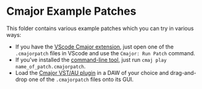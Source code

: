 # Cmajor Example Patches

This folder contains various example patches which you can try in various ways:

- If you have the [VScode Cmajor extension](https://marketplace.visualstudio.com/items?itemName=SoundStacks.cmajor), just open one of the `.cmajorpatch` files in VScode and use the `Cmajor: Run Patch` command.
- If you've installed the [command-line tool](https://github.com/cmajor-lang/cmajor/releases), just run `cmaj play name_of_patch.cmajorpatch`.
- Load the [Cmajor VST/AU plugin](https://github.com/cmajor-lang/cmajor/releases) in a DAW of your choice and drag-and-drop one of the `.cmajorpatch` files onto its GUI.
